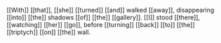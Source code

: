 [[With]] [[that]], [[she]] [[turned]] [[and]] walked [[away]], disappearing [[into]] [[the]] shadows [[of]] [[the]] [[gallery]]. [[I]] stood [[there]], [[watching]] [[her]] [[go]], before [[turning]] [[back]] [[to]] [[the]] [[triptych]] [[on]] [[the]] wall.